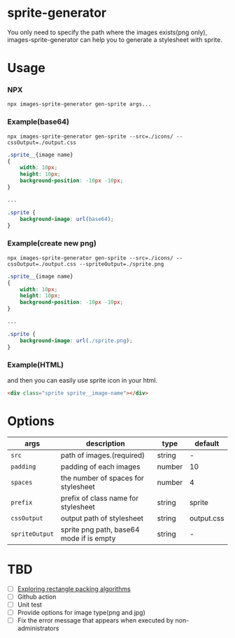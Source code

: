 # sprite-generator

You only need to specify the path where the images exists(png only), images-sprite-generator can help you to generate a stylesheet with sprite.

# Usage

### NPX

```command
npx images-sprite-generator gen-sprite args...
```

### Example(base64)

```command
npx images-sprite-generator gen-sprite --src=./icons/ --cssOutput=./output.css
```

```css
.sprite__{image name}
{
    width: 10px;
    height: 10px;
    background-position: -10px -10px;
}

...

.sprite {
    background-image: url(base64);
}
```

### Example(create new png)

```command
npx images-sprite-generator gen-sprite --src=./icons/ --cssOutput=./output.css --spriteOutput=./sprite.png
```

```css
.sprite__{image name}
{
    width: 10px;
    height: 10px;
    background-position: -10px -10px;
}

...

.sprite {
    background-image: url(./sprite.png);
}
```

### Example(HTML)

and then you can easily use sprite icon in your html.

```html
<div class="sprite sprite__image-name"></div>
```

# Options

| args           | description                              | type   | default    |
| -------------- | ---------------------------------------- | ------ | ---------- |
| `src`          | path of images.(required)                | string | -          |
| `padding`      | padding of each images                   | number | 10         |
| `spaces`       | the number of spaces for stylesheet      | number | 4          |
| `prefix`       | prefix of class name for stylesheet      | string | sprite     |
| `cssOutput`    | output path of stylesheet                | string | output.css |
| `spriteOutput` | sprite png path, base64 mode if is empty | string | -          |

# TBD

-   [ ] [Exploring rectangle packing algorithms](https://www.david-colson.com/2020/03/10/exploring-rect-packing.html)
-   [ ] Github action
-   [ ] Unit test
-   [ ] Provide options for image type(png and jpg)
-   [ ] Fix the error message that appears when executed by non-administrators
